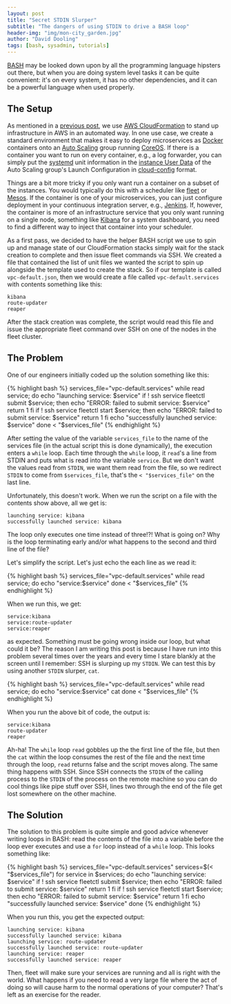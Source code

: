 ```yaml
---
layout: post
title: "Secret STDIN Slurper"
subtitle: "The dangers of using STDIN to drive a BASH loop"
header-img: "img/mon-city_garden.jpg"
author: "David Dooling"
tags: [bash, sysadmin, tutorials]
---
```


[BASH](http://www.gnu.org/software/bash/) may be looked down upon by
all the programming language hipsters out there, but when you are
doing system level tasks it can be quite convenient: it's on every
system, it has no other dependencies, and it can be a powerful
language when used properly.

## The Setup

As mentioned in a
[previous post](http://engineering.monsanto.com/2015/05/22/jq-change-json/),
we use [AWS CloudFormation](http://aws.amazon.com/cloudformation/) to
stand up infrastructure in AWS in an automated way.  In one use case,
we create a standard environment that makes it easy to deploy
microservices as [Docker](https://www.docker.com/) containers onto an
[Auto Scaling](http://aws.amazon.com/autoscaling/) group running
[CoreOS](https://coreos.com/).  If there is a container you want to
run on every container, e.g., a log forwarder, you can simply put the
[systemd](http://www.freedesktop.org/wiki/Software/systemd/) unit
information in the
[instance User Data](http://docs.aws.amazon.com/AWSEC2/latest/UserGuide/user-data.html)
of the Auto Scaling group's Launch Configuration in
[cloud-config](https://coreos.com/docs/cluster-management/setup/cloudinit-cloud-config/)
format.

Things are a bit more tricky if you only want run a container on a
subset of the instances.  You would typically do this with a scheduler
like
[fleet](https://coreos.com/docs/launching-containers/launching/launching-containers-fleet/)
or [Mesos](http://mesos.apache.org/).  If the container is one of your
microservices, you can just configure deployment in your continuous
integration server, e.g., [Jenkins](https://jenkins-ci.org/).  If,
however, the container is more of an infrastructure service that you
only want running on a single node, something like
[Kibana](https://www.elastic.co/products/kibana) for a system
dashboard, you need to find a different way to inject that container
into your scheduler.

As a first pass, we decided to have the helper BASH script we use to
spin up and manage state of our CloudFormation stacks simply wait for
the stack creation to complete and then issue fleet commands via SSH.
We created a file that contained the list of unit files we wanted the
script to spin up alongside the template used to create the stack.  So
if our template is called `vpc-default.json`, then we would create a
file called `vpc-default.services` with contents something like this:

```
kibana
route-updater
reaper
```

After the stack creation was complete, the script would read this file
and issue the appropriate fleet command over SSH on one of the nodes
in the fleet cluster.


## The Problem

One of our engineers initially coded up the solution something like
this:

{% highlight bash %}
services_file="vpc-default.services"
while read service; do
    echo "launching service: $service"
    if ! ssh service fleetctl submit $service; then
	    echo "ERROR: failed to submit service: $service"
	    return 1
	fi
    if ! ssh service fleetctl start $service; then
	    echo "ERROR: failed to submit service: $service"
	    return 1
    fi
	echo "successfully launched service: $service"
done < "$services_file"
{% endhighlight %}

After setting the value of the variable `services_file` to the name of
the services file (in the actual script this is done dynamically), the
execution enters a `while` loop.  Each time through the `while` loop,
it `read`'s a line from STDIN and puts what is read into the variable
`service`.  But we don't want the values read from `STDIN`, we want
them read from the file, so we redirect `STDIN` to come from
`$services_file`, that's the `< "$services_file"` on the last line.

Unfortunately, this doesn't work.  When we run the script on a file
with the contents show above, all we get is:

```
launching service: kibana
successfully launched service: kibana
```

The loop only executes one time instead of three!?!  What is going on?
Why is the loop terminating early and/or what happens to the second
and third line of the file?

Let's simplify the script.  Let's just echo the each line as we read
it:

{% highlight bash %}
services_file="vpc-default.services"
while read service; do
    echo "service:$service"
done < "$services_file"
{% endhighlight %}

When we run this, we get:

```
service:kibana
service:route-updater
service:reaper
```

as expected.  Something must be going wrong inside our loop, but what
could it be?  The reason I am writing this post is because I have run
into this problem several times over the years and every time I stare
blankly at the screen until I remember: SSH is slurping up my
`STDIN`.  We can test this by using another `STDIN` slurper, `cat`.

{% highlight bash %}
services_file="vpc-default.services"
while read service; do
    echo "service:$service"
    cat
done < "$services_file"
{% endhighlight %}

When you run the above bit of code, the output is:

```
service:kibana
route-updater
reaper
```

Ah-ha! The `while` loop `read` gobbles up the the first line of the
file, but then the `cat` within the loop consumes the rest of the file
and the next time through the loop, `read` returns false and the
script moves along.  The same thing happens with SSH.  Since SSH
connects the `STDIN` of the calling process to the `STDIN` of the
process on the remote machine so you can do cool things like pipe
stuff over SSH, lines two through the end of the file get lost
somewhere on the other machine.

## The Solution

The solution to this problem is quite simple and good advice whenever
writing loops in BASH: read the contents of the file into a variable
before the loop ever executes and use a `for` loop instead of a
`while` loop.  This looks something like:

{% highlight bash %}
services_file="vpc-default.services"
services=$(< "$services_file")
for service in $services; do
    echo "launching service: $service"
    if ! ssh service fleetctl submit $service; then
        echo "ERROR: failed to submit service: $service"
        return 1
    fi
    if ! ssh service fleetctl start $service; then
        echo "ERROR: failed to submit service: $service"
        return 1
    fi
    echo "successfully launched service: $service"
done
{% endhighlight %}

When you run this, you get the expected output:

```
launching service: kibana
successfully launched service: kibana
launching service: route-updater
successfully launched service: route-updater
launching service: reaper
successfully launched service: reaper
```

Then, fleet will make sure your services are running and all is right
with the world.  What happens if you need to read a very large file
where the act of doing so will cause harm to the normal operations of
your computer?  That's left as an exercise for the reader.
